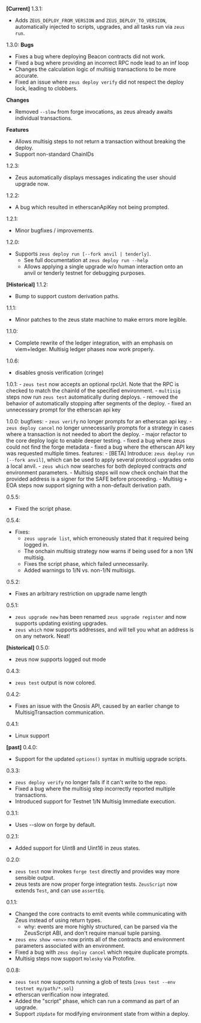 
**[Current]** 
1.3.1:
- Adds `ZEUS_DEPLOY_FROM_VERSION` and `ZEUS_DEPLOY_TO_VERSION`, automatically injected to scripts, upgrades, and all tasks run via `zeus run`.

1.3.0:
**Bugs**
- Fixes a bug where deploying Beacon contracts did not work.
- Fixed a bug where providing an incorrect RPC node lead to an inf loop
- Changes the calculation logic of multisig transactions to be more accurate.
- Fixed an issue where `zeus deploy verify` did not respect the deploy lock, leading to clobbers.

**Changes**
- Removed `--slow` from forge invocations, as zeus already awaits individual transactions.

**Features**
- Allows multisig steps to not return a transaction without breaking the deploy.
- Support non-standard ChainIDs


1.2.3:
- Zeus automatically displays messages indicating the user should upgrade now.

1.2.2:
- A bug which resulted in etherscanApiKey not being prompted.

1.2.1:
- Minor bugfixes / improvements.

1.2.0:
- Supports `zeus deploy run [--fork anvil | tenderly]`.
    - See full documentation at `zeus deploy run --help`
    - Allows applying a single upgrade w/o human interaction onto an anvil or tenderly testnet for debugging purposes.

**[Historical]** 
1.1.2:
- Bump to support custom derivation paths.

1.1.1:
- Minor patches to the zeus state machine to make errors more legible.

1.1.0:
- Complete rewrite of the ledger integration, with an emphasis on viem+ledger. Multisig ledger phases now work properly.

1.0.6:
- disables gnosis verification (cringe)

1.0.1:
    - `zeus test` now accepts an optional rpcUrl. Note that the RPC is checked to match the chainId
      of the specified environment.
    - `multisig` steps now run `zeus test` automatically during deploys.
    - removed the behavior of automatically stopping after segments of the deploy.
    - fixed an unnecessary prompt for the etherscan api key
      
1.0.0:
    bugfixes:
        - `zeus verify` no longer prompts for an etherscan api key.
        - `zeus deploy cancel` no longer unnecessarily prompts for a strategy in cases where a transaction is not needed to abort the deploy.
        - major refactor to the core deploy logic to enable deeper testing.
        - fixed a bug where zeus could not find the forge metadata
        - fixed a bug where the etherscan API key was requested multiple times.
    features:
        - [BETA] Introduce: `zeus deploy run [--fork anvil]`, which can be used to apply several protocol upgrades onto a local anvil.
        - `zeus which` now searches for both deployed contracts _and_ environment parameters.
        - Multisig steps will now check onchain that the provided address is a signer for the SAFE before proceeding. 
        - Multisig + EOA steps now support signing with a non-default derivation path.

0.5.5:
- Fixed the script phase.

0.5.4:
- Fixes: 
    - `zeus upgrade list`, which erroneously stated that it required being logged in.
    - The onchain multisig strategy now warns if being used for a non 1/N multisig.
    - Fixes the script phase, which failed unnecessarily.
    - Added warnings to 1/N vs. non-1/N multisigs.

0.5.2:
- Fixes an arbitrary restriction on upgrade name length

0.5.1:
- `zeus upgrade new` has been renamed `zeus upgrade register` and now supports updating existing upgrades.
- `zeus which` now supports addresses, and will tell you what an address is on any network. Neat!

**[historical]**
0.5.0:
- zeus now supports logged out mode

0.4.3:
- `zeus test` output is now colored. 

0.4.2:
- Fixes an issue with the Gnosis API, caused by an earlier change to MultisigTransaction communication.

0.4.1:
- Linux support

**[past]**
0.4.0:
- Support for the updated `options()` syntax in multisig upgrade scripts.

0.3.3:
- `zeus deploy verify` no longer fails if it can't write to the repo.
- Fixed a bug where the multisig step incorrectly reported multiple transactions.
- Introduced support for Testnet 1/N Multisig Immediate execution.

0.3.1:
- Uses --slow on forge by default.

0.2.1:
- Added support for Uint8 and Uint16 in zeus states.

0.2.0:
- `zeus test` now invokes `forge test` directly and provides way more sensible output.
- zeus tests are now proper forge integration tests. `ZeusScript` now extends `Test`, and can use `assertEq`.

0.1.1:
- Changed the core contracts to emit events while communicating with Zeus instead of using return types.
    - why: events are more highly structured, can be parsed via the ZeusScript ABI, and don't require manual tuple parsing.
- `zeus env show <env>` now prints all of the contracts and environment parameters associated with an environment.
- Fixed a bug with `zeus deploy cancel` which require duplicate prompts.
- Multisig steps now support `Holesky` via Protofire.

0.0.8:
- `zeus test` now supports running a glob of tests (`zeus test --env testnet my/path/*.sol`)
- etherscan verification now integrated.
- Added the "script" phase, which can run a command as part of an upgrade.
- Support `zUpdate` for modifying environment state from within a deploy.